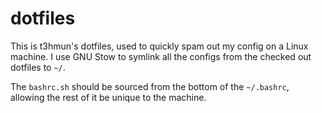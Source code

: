 # dotfiles

This is t3hmun's dotfiles, used to quickly spam out my config on a Linux machine.
I use GNU Stow to symlink all the configs from the checked out dotfiles to `~/`.

The `bashrc.sh` should be sourced from the bottom of the `~/.bashrc`, allowing the rest of it be unique to the machine.

